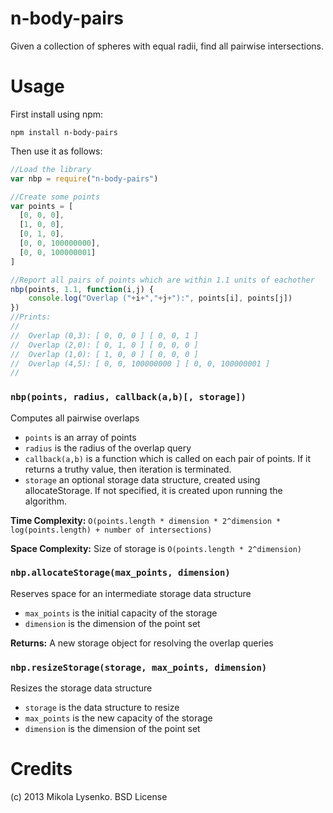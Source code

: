 n-body-pairs
============
Given a collection of spheres with equal radii, find all pairwise intersections.

Usage
=====
First install using npm:

    npm install n-body-pairs
    
Then use it as follows:

```javascript
//Load the library
var nbp = require("n-body-pairs")

//Create some points
var points = [
  [0, 0, 0],
  [1, 0, 0],
  [0, 1, 0],
  [0, 0, 100000000],
  [0, 0, 100000001]
]

//Report all pairs of points which are within 1.1 units of eachother
nbp(points, 1.1, function(i,j) {
    console.log("Overlap ("+i+","+j+"):", points[i], points[j])
})
//Prints:
//
//  Overlap (0,3): [ 0, 0, 0 ] [ 0, 0, 1 ]
//  Overlap (2,0): [ 0, 1, 0 ] [ 0, 0, 0 ]
//  Overlap (1,0): [ 1, 0, 0 ] [ 0, 0, 0 ]
//  Overlap (4,5): [ 0, 0, 100000000 ] [ 0, 0, 100000001 ]
//
```

### `nbp(points, radius, callback(a,b)[, storage])`
Computes all pairwise overlaps

* `points` is an array of points
* `radius` is the radius of the overlap query
* `callback(a,b)` is a function which is called on each pair of points.  If it returns a truthy value, then iteration is terminated.
* `storage` an optional storage data structure, created using allocateStorage.  If not specified, it is created upon running the algorithm.

**Time Complexity:** `O(points.length * dimension * 2^dimension * log(points.length) + number of intersections)`

**Space Complexity:** Size of storage is `O(points.length * 2^dimension)`

### `nbp.allocateStorage(max_points, dimension)`
Reserves space for an intermediate storage data structure

* `max_points` is the initial capacity of the storage
* `dimension` is the dimension of the point set

**Returns:** A new storage object for resolving the overlap queries

### `nbp.resizeStorage(storage, max_points, dimension)`
Resizes the storage data structure

* `storage` is the data structure to resize
* `max_points` is the new capacity of the storage
* `dimension` is the dimension of the point set

Credits
=======
(c) 2013 Mikola Lysenko. BSD License
